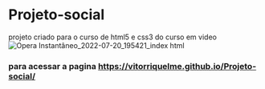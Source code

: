 # Projeto-social
projeto criado para o curso de html5 e css3 do curso em video
![Opera Instantâneo_2022-07-20_195421_index html](https://user-images.githubusercontent.com/106284034/180096486-48d30aa1-2ce3-44ff-835a-ec061a63b868.png)


 ### para acessar a pagina https://vitorriquelme.github.io/Projeto-social/
